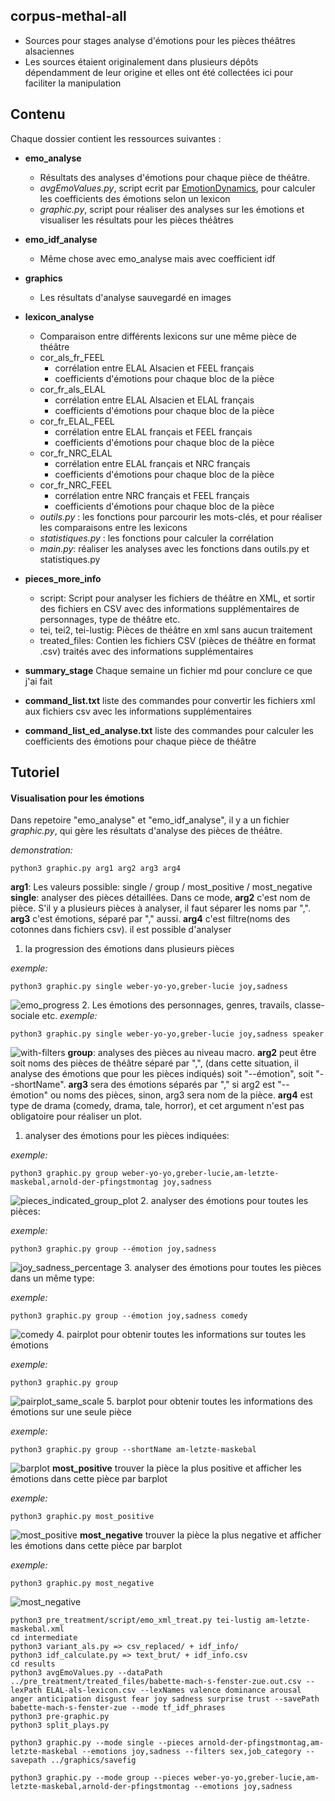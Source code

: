 corpus-methal-all
-----------------

- Sources pour stages analyse d'émotions pour les pièces théâtres alsaciennes
- Les sources étaient originalement dans plusieurs dépôts dépendamment de leur origine et elles ont été collectées ici pour faciliter la manipulation

## Contenu

Chaque dossier contient les ressources suivantes :

- **emo_analyse**
	- Résultats des analyses d'émotions pour chaque pièce de théâtre.
	- *avgEmoValues.py*, script ecrit par [EmotionDynamics](https://github.com/Priya22/EmotionDynamics/tree/master/code), pour calculer les coefficients des émotions selon un lexicon
	- *graphic.py*, script pour réaliser des analyses sur les émotions et visualiser les résultats pour les pièces théâtres
- **emo_idf_analyse**
	- Même chose avec emo_analyse mais avec coefficient idf
- **graphics**
	- Les résultats d'analyse sauvegardé en images
- **lexicon_analyse**
	- Comparaison entre différents lexicons sur une même pièce de théâtre
	- cor_als_fr_FEEL
		- corrélation entre ELAL Alsacien et FEEL français
		- coefficients d'émotions pour chaque bloc de la pièce
	- cor_fr_als_ELAL
		- corrélation entre ELAL Alsacien et ELAL français
		- coefficients d'émotions pour chaque bloc de la pièce
	- cor_fr_ELAL_FEEL
		- corrélation entre ELAL français et FEEL français
		- coefficients d'émotions pour chaque bloc de la pièce
	- cor_fr_NRC_ELAL
		- corrélation entre ELAL français et NRC français
		- coefficients d'émotions pour chaque bloc de la pièce
	- cor_fr_NRC_FEEL
		- corrélation entre NRC français et FEEL français
		- coefficients d'émotions pour chaque bloc de la pièce
	- *outils.py* : les fonctions pour parcourir les mots-clés, et pour réaliser les comparaisons entre les lexicons
	- *statistiques.py* : les fonctions pour calculer la corrélation
	- *main.py*: réaliser les analyses avec les fonctions dans outils.py et statistiques.py
- **pieces_more_info**
	- script: 
		Script pour analyser les fichiers de théâtre en XML, et sortir des fichiers en CSV avec des informations supplémentaires de personnages, type de théâtre etc.
	- tei, tei2, tei-lustig:
		Pièces de théâtre en xml sans aucun traitement
	- treated_files:
		Contien les fichiers CSV (pièces de théâtre en format .csv) traités avec des informations supplémentaires

- **summary_stage**
	Chaque semaine un fichier md pour conclure ce que j'ai fait 
- **command_list.txt**
	liste des commandes pour convertir les fichiers xml aux fichiers csv avec les informations supplémentaires
- **command_list_ed_analyse.txt**
	liste des commandes pour calculer les coefficients des émotions pour chaque pièce de théâtre

## Tutoriel

#### Visualisation pour les émotions

Dans repetoire "emo_analyse" et "emo_idf_analyse", il y a un fichier *graphic.py*, qui gère les résultats d'analyse des pièces de théâtre.

*demonstration:*

``` shell
python3 graphic.py arg1 arg2 arg3 arg4
```
**arg1**: 
Les valeurs possible: single / group / most_positive / most_negative
**single**: 
analyser des pièces détaillées. Dans ce mode, **arg2** c'est nom de pièce. S'il y a plusieurs pièces à analyser, il faut séparer les noms par ",". **arg3** c'est émotions, séparé par "," aussi. **arg4** c'est filtre(noms des cotonnes dans fichiers csv). il est possible d'analyser
1. la progression des émotions dans plusieurs pièces

*exemple:*
```
python3 graphic.py single weber-yo-yo,greber-lucie joy,sadness
```
![emo_progress](graphics/demonstration/emo_progress.png)
2. Les émotions des personnages, genres, travails, classe-sociale etc.
*exemple:*

```
python3 graphic.py single weber-yo-yo,greber-lucie joy,sadness speaker
```
![with-filters](graphics/demonstration/with-filters.png)
**group**: analyses des pièces au niveau macro. **arg2** peut être soit noms des pièces de théâtre séparé par ",", (dans cette situation, il analyse des émotions que pour les pièces indiqués) soit "--émotion", soit "--shortName".
**arg3** sera des émotions séparés par "," si arg2 est "--émotion" ou noms des pièces, sinon, arg3 sera nom de la pièce. **arg4** est type de drama (comedy, drama, tale, horror), et cet argument n'est pas obligatoire pour réaliser un plot.

1. analyser des émotions pour les pièces indiquées:

*exemple:*
```
python3 graphic.py group weber-yo-yo,greber-lucie,am-letzte-maskebal,arnold-der-pfingstmontag joy,sadness
```
![pieces_indicated_group_plot](graphics/demonstration/pieces_indicated_group_plot.png)
2. analyser des émotions pour toutes les pièces:

*exemple:*
```
python3 graphic.py group --émotion joy,sadness
```
![joy_sadness_percentage](graphics/demonstration/joy_sadness_percentage.png)
3. analyser des émotions pour toutes les pièces dans un même type:

*exemple:*
```
python3 graphic.py group --émotion joy,sadness comedy
```
![comedy](graphics/demonstration/comedy.png)
4. pairplot pour obtenir toutes les informations sur toutes les émotions

*exemple:*
```
python3 graphic.py group
```
![pairplot_same_scale](graphics/demonstration/pairplot_same_scale.png)
5. barplot pour obtenir toutes les informations des émotions sur une seule pièce

*exemple:*
```
python3 graphic.py group --shortName am-letzte-maskebal
```
![barplot](graphics/demonstration/barplot.png)
**most_positive**
trouver la pièce la plus positive et afficher les émotions dans cette pièce par barplot

*exemple:*
```
python3 graphic.py most_positive
```
![most_positive](graphics/demonstration/most_positive.png)
**most_negative**
trouver la pièce la plus negative et afficher les émotions dans cette pièce par barplot

*exemple:*
```
python3 graphic.py most_negative
```
![most_negative](graphics/demonstration/most_negative.png)

```
python3 pre_treatment/script/emo_xml_treat.py tei-lustig am-letzte-maskebal.xml
cd intermediate
python3 variant_als.py => csv_replaced/ + idf_info/
python3 idf_calculate.py => text_brut/ + idf_info.csv
cd results
python3 avgEmoValues.py --dataPath ../pre_treatment/treated_files/babette-mach-s-fenster-zue.out.csv --lexPath ELAL-als-lexicon.csv --lexNames valence dominance arousal anger anticipation disgust fear joy sadness surprise trust --savePath babette-mach-s-fenster-zue --mode tf_idf_phrases
python3 pre-graphic.py
python3 split_plays.py

python3 graphic.py --mode single --pieces arnold-der-pfingstmontag,am-letzte-maskebal --emotions joy,sadness --filters sex,job_category --savepath ../graphics/savefig

python3 graphic.py --mode group --pieces weber-yo-yo,greber-lucie,am-letzte-maskebal,arnold-der-pfingstmontag --emotions joy,sadness
```